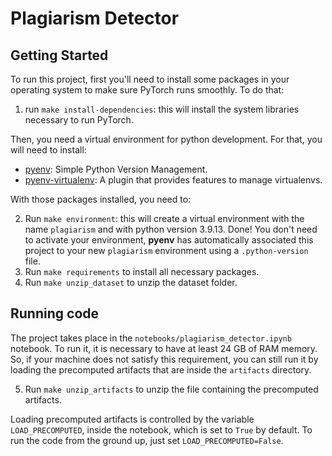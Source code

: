 # Plagiarism Detector

## Getting Started

To run this project, first you'll need to install some packages in your operating system to make sure PyTorch runs smoothly. To do that: 

1. run `make install-dependencies`: this will install the system libraries necessary to run PyTorch.

Then, you need a virtual environment for python development. For that, you will need to install:

- [pyenv](https://github.com/pyenv/pyenv): Simple Python Version Management.
- [pyenv-virtualenv](https://github.com/pyenv/pyenv-virtualenv): A plugin that provides features to manage virtualenvs.

With those packages installed, you need to:

2. Run `make environment`: this will create a virtual environment with the name `plagiarism` and with python version 3.9.13. Done! You don't need to activate your environment, **pyenv** has automatically associated this project to your new `plagiarism` environment using a `.python-version` file.
3. Run `make requirements` to install all necessary packages.
4. Run `make unzip_dataset` to unzip the dataset folder.

## Running code

The project  takes place in the `notebooks/plagiarism_detector.ipynb` notebook. To run it, it is necessary to have at least 24 GB of RAM memory. So, if your machine does not satisfy this requirement, you can still run it by loading the precomputed artifacts that are inside the `artifacts` directory.

5. Run `make unzip_artifacts` to unzip the file containing the precomputed artifacts. 

Loading precomputed artifacts is controlled by the variable `LOAD_PRECOMPUTED`, inside the notebook, which is set to `True` by default. To run the code from the ground up, just set `LOAD_PRECOMPUTED=False`.